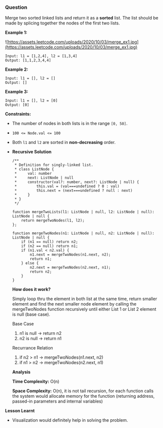 ### Question

Merge two sorted linked lists and return it as a **sorted** list. The list should be made by splicing together the nodes of the first two lists.

**Example 1:**

![https://assets.leetcode.com/uploads/2020/10/03/merge_ex1.jpg](https://assets.leetcode.com/uploads/2020/10/03/merge_ex1.jpg)

```
Input: l1 = [1,2,4], l2 = [1,3,4]
Output: [1,1,2,3,4,4]

```

**Example 2:**

```
Input: l1 = [], l2 = []
Output: []

```

**Example 3:**

```
Input: l1 = [], l2 = [0]
Output: [0]

```

**Constraints:**

- The number of nodes in both lists is in the range `[0, 50]`.
- `100 <= Node.val <= 100`
- Both `l1` and `l2` are sorted in **non-decreasing** order.
- **Recursive Solution**

    ```tsx
    /**
     * Definition for singly-linked list.
     * class ListNode {
     *     val: number
     *     next: ListNode | null
     *     constructor(val?: number, next?: ListNode | null) {
     *         this.val = (val===undefined ? 0 : val)
     *         this.next = (next===undefined ? null : next)
     *     }
     * }
     */

    function mergeTwoLists(l1: ListNode | null, l2: ListNode | null): ListNode | null {
        return mergeTwoNodes(l1, l2);
    };

    function mergeTwoNodes(n1: ListNode | null, n2: ListNode | null): ListNode | null {
        if (n1 == null) return n2;
        if (n2 == null) return n1;
        if (n1.val < n2.val) {
            n1.next = mergeTwoNodes(n1.next, n2);
            return n1;
        } else {
            n2.next = mergeTwoNodes(n2.next, n1);
            return n2;
        }
    }
    ```

    **How does it work?**

    Simply loop thru the element in both list at the same time, return smaller element and find the next smaller node element by calling the mergeTwoNodes function recursively until either List 1 or List 2 element is null (base case).

    Base Case

    1. n1 is null → return n2
    2. n2 is null → return n1

    Recurrance Relation

    1. if n2 > n1 → mergeTwoNodes(n1.next, n2)
    2. if n1 > n2 → mergeTwoNodes(n2.next, n1)

    **Analysis**

    **Time Complexity:** O(n)

    **Space Complexity:** O(n), it is not tail recursion, for each function calls the system would allocate memory for the function (returning address, passed-in parameters and internal variables)


**Lesson Learnt**

- Visualization would definitely help in solving the problem.
